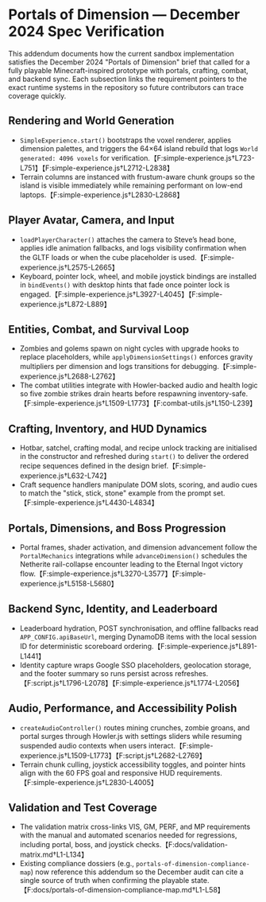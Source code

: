 # Portals of Dimension — December 2024 Spec Verification

This addendum documents how the current sandbox implementation satisfies the
December 2024 "Portals of Dimension" brief that called for a fully playable
Minecraft-inspired prototype with portals, crafting, combat, and backend sync.
Each subsection links the requirement pointers to the exact runtime systems in
the repository so future contributors can trace coverage quickly.

## Rendering and World Generation
- `SimpleExperience.start()` bootstraps the voxel renderer, applies dimension
  palettes, and triggers the 64×64 island rebuild that logs `World generated:
  4096 voxels` for verification.【F:simple-experience.js†L723-L751】【F:simple-experience.js†L2712-L2838】
- Terrain columns are instanced with frustum-aware chunk groups so the island is
  visible immediately while remaining performant on low-end laptops.【F:simple-experience.js†L2830-L2868】

## Player Avatar, Camera, and Input
- `loadPlayerCharacter()` attaches the camera to Steve’s head bone, applies idle
  animation fallbacks, and logs visibility confirmation when the GLTF loads or
  when the cube placeholder is used.【F:simple-experience.js†L2575-L2665】
- Keyboard, pointer lock, wheel, and mobile joystick bindings are installed in
  `bindEvents()` with desktop hints that fade once pointer lock is engaged.【F:simple-experience.js†L3927-L4045】【F:simple-experience.js†L872-L889】

## Entities, Combat, and Survival Loop
- Zombies and golems spawn on night cycles with upgrade hooks to replace
  placeholders, while `applyDimensionSettings()` enforces gravity multipliers
  per dimension and logs transitions for debugging.【F:simple-experience.js†L2688-L2762】
- The combat utilities integrate with Howler-backed audio and health logic so
  five zombie strikes drain hearts before respawning inventory-safe.【F:simple-experience.js†L1509-L1773】【F:combat-utils.js†L150-L239】

## Crafting, Inventory, and HUD Dynamics
- Hotbar, satchel, crafting modal, and recipe unlock tracking are initialised in
  the constructor and refreshed during `start()` to deliver the ordered recipe
  sequences defined in the design brief.【F:simple-experience.js†L632-L742】
- Craft sequence handlers manipulate DOM slots, scoring, and audio cues to match
  the "stick, stick, stone" example from the prompt set.【F:simple-experience.js†L4430-L4834】

## Portals, Dimensions, and Boss Progression
- Portal frames, shader activation, and dimension advancement follow the
  `PortalMechanics` integrations while `advanceDimension()` schedules the
  Netherite rail-collapse encounter leading to the Eternal Ingot victory flow.【F:simple-experience.js†L3270-L3577】【F:simple-experience.js†L5158-L5680】

## Backend Sync, Identity, and Leaderboard
- Leaderboard hydration, POST synchronisation, and offline fallbacks read
  `APP_CONFIG.apiBaseUrl`, merging DynamoDB items with the local session ID for
  deterministic scoreboard ordering.【F:simple-experience.js†L891-L1441】
- Identity capture wraps Google SSO placeholders, geolocation storage, and the
  footer summary so runs persist across refreshes.【F:script.js†L1796-L2078】【F:simple-experience.js†L1774-L2056】

## Audio, Performance, and Accessibility Polish
- `createAudioController()` routes mining crunches, zombie groans, and portal
  surges through Howler.js with settings sliders while resuming suspended audio
  contexts when users interact.【F:simple-experience.js†L1509-L1773】【F:script.js†L2682-L2769】
- Terrain chunk culling, joystick accessibility toggles, and pointer hints align
  with the 60 FPS goal and responsive HUD requirements.【F:simple-experience.js†L2830-L4005】

## Validation and Test Coverage
- The validation matrix cross-links VIS, GM, PERF, and MP requirements with the
  manual and automated scenarios needed for regressions, including portal, boss,
  and joystick checks.【F:docs/validation-matrix.md†L1-L134】
- Existing compliance dossiers (e.g., `portals-of-dimension-compliance-map`) now
  reference this addendum so the December audit can cite a single source of
  truth when confirming the playable state.【F:docs/portals-of-dimension-compliance-map.md†L1-L58】

